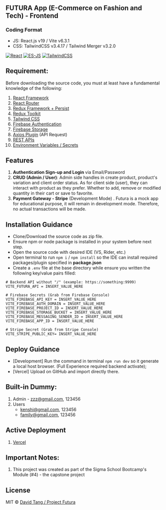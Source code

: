 ## FUTURA App (E-Commerce on Fashion and Tech) - Frontend

### Coding Format
- JS: React.js v19 / Vite v6.3.1
- CSS: TailwindCSS v3.4.17 / Tailwind Merger v3.2.0

[![React](https://img.shields.io/badge/Coding%20Style-React-brightgreen.svg?style=flat)](https://github.com/facebook/react)
[![ES-JS](https://img.shields.io/badge/Coding%20Style-Javascript%20ES%202025-brightgreen.svg?style=flat)](https://github.com/standard/standard)
[![TailwindCSS](https://img.shields.io/badge/CSS%20Style-TailwindCSS-blue.svg?style=flat)](https://github.com/tailwindlabs/tailwindcss)

## Requirement:
Before downloading the source code, you must at least have a fundamental knowledge of the following:
1. [React Framework](https://react.dev/learn)
2. [React Router](https://reactrouter.com/6.30.1/start/tutorial)
3. [Redux Framework + Persist](https://redux.js.org/tutorials/fundamentals/part-1-overview)
4. [Redux Toolkit](https://redux-toolkit.js.org/introduction/getting-started)
5. [Tailwind CSS](https://tailwindcss.com/docs/installation/using-vite)
6. [Firebase Authentication](https://firebase.google.com/docs/auth/web/start)
7. [Firebase Storage](https://firebase.google.com/docs/storage)
8. [Axios Plugin](https://axios-http.com/docs/intro) (API Request)
9. [REST APIs](https://www.geeksforgeeks.org/rest-api-introduction/)
10. [Environment Variables / Secrets](https://vite.dev/guide/env-and-mode)

## Features
1. **Authentication Sign-up and Login** via Email/Password
2. **CRUD (Admin / User)**: Admin side handles in create product, product's variation and client order status. As for client side (user), they can interact with product as they prefer. Whether to add, remove or modified quantity in their cart or save to favorite.
3. **Payment Gateway - Stripe** (Development Mode) . Futura is a mock app for educational purpose, it will remain in development mode. Therefore, no actual transactions will be made.


## Installation Guidance
+ Clone/Download the source code as zip file.
+ Ensure npm or node package is installed in your system before next step.
+ Open the source code with desired IDE (VS, Rider, etc.)
+ Open terminal to run `npm i` / `npm install` so the IDE can install required packages/plugin specified in **package.json**
+ Create a `.env` file at the base directory while ensure you written the following key/value pairs filled:

```
# Backend API without "/" (example: https://something:9999)
VITE_FUTURA_API = INSERT_VALUE_HERE

# Firebase Secrets (Grab from Firebase Console)
VITE_FIREBASE_API_KEY = INSERT_VALUE_HERE
VITE_FIREBASE_AUTH_DOMAIN = INSERT_VALUE_HERE
VITE_FIREBASE_PROJECT_ID = INSERT_VALUE_HERE
VITE_FIREBASE_STORAGE_BUCKET = INSERT_VALUE_HERE
VITE_FIREBASE_MESSAGING_SENDER_ID = INSERT_VALUE_HERE
VITE_FIREBASE_APP_ID = INSERT_VALUE_HERE

# Stripe Secret (Grab from Stripe Console)
VITE_STRIPE_PUBLIC_KEY= INSERT_VALUE_HERE
```

## Deploy Guidance
- [Development] Run the command in terminal `npm run dev` so it generate a local host browser. (Full Experience required backend activate);
- [Vercel] Upload on GitHub and import directly there.

## Built-in Dummy:
1. Admin - zzz@gmail.com, 123456
2. Users
    + kenshi@gmail.com, 123456
    + family@gmail.com, 123456

## Active Deployment
1. [Vercel](https://futura-lac.vercel.app/)

## Important Notes:
1. This project was created as part of the Sigma School Bootcamp's Module (#4) - the capstone project

## License
MIT © [David Tang / Project Futura](https://github.com/RandomWinter89)

```sh

```
